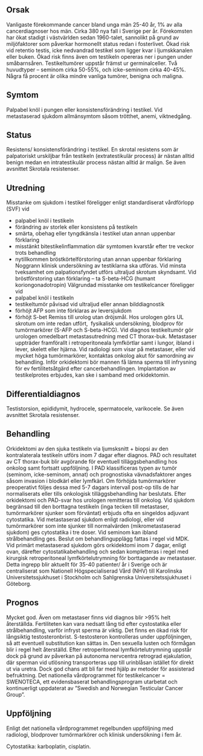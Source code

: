 ## Orsak

Vanligaste förekommande cancer bland unga män 25-40 år, 1% av alla cancerdiagnoser hos män. Cirka 380 nya fall i Sverige per år. Förekomsten har ökat stadigt i västvärlden sedan 1960-talet, sannolikt på grund av miljöfaktorer som påverkar hormonellt status redan i fosterlivet. Ökad risk vid retentio testis, icke nedvandrad testikel som ligger kvar i ljumskkanalen eller buken. Ökad risk finns även om testikeln opereras ner i pungen under småbarnsåren.
Testikeltumörer uppstår främst ur germinalceller. Två huvudtyper – seminom cirka 50-55%, och icke-seminom cirka 40-45%. Några få procent är olika mindre vanliga tumörer, benigna och maligna.

## Symtom

Palpabel knöl i pungen eller konsistensförändring i testikel. Vid metastaserad sjukdom allmänsymtom såsom trötthet, anemi, viktnedgång.

## Status

Resistens/ konsistensförändring i testikel. En skrotal resistens som är palpatoriskt urskiljbar från testikeln (extratestikulär process) är nästan alltid benign medan en intratestikulär process nästan alltid är malign. Se även avsnittet Skrotala resistenser.

## Utredning

Misstanke om sjukdom i testikel föreligger enligt standardiserat vårdförlopp (SVF) vid
- palpabel knöl i testikeln
- förändring av storlek eller konsistens på testikeln
- smärta, obehag eller tyngdkänsla i testikel utan annan uppenbar förklaring
- misstänkt bitestikelinflammation där symtomen kvarstår efter tre veckor trots behandling
- nytillkommen bröstkörtelförstoring utan annan uppenbar förklaring
Noggrann klinisk undersökning av testiklarna ska utföras. Vid minsta tveksamhet om palpationsfyndet utförs ultraljud skrotum skyndsamt. Vid bröstförstoring utan förklaring – ta S-beta-HCG (humant koriongonadotropin)
Välgrundad misstanke om testikelcancer föreligger vid
- palpabel knöl i testikeln
- testikeltumör påvisad vid ultraljud eller annan bilddiagnostik
- förhöjt AFP som inte förklaras av leversjukdom
- förhöjt S-bet
Remiss till urolog utan dröjsmål. Hos urologen görs UL skrotum om inte redan utfört,  fysikalisk undersökning, blodprov för tumörmarkörer (S-AFP och S-beta-HCG).
Vid diagnos testikeltumör gör urologen omedelbart metastasutredning med CT thorax-buk. Metastaser uppträder framförallt i retroperitoneala lymfkörtlar samt i lungor, ibland i lever, skelett eller hjärna.
Vid radiologi som visar på metastaser, eller vid mycket höga tumörmarkörer, kontaktas onkolog akut för samordning av behandling.
Inför orkidektomi bör mannen få lämna sperma till infrysning för ev fertilitetsåtgärd efter cancerbehandlingen. Implantation av testikelprotes erbjudes, kan ske i samband med orkidektomin.

## Differentialdiagnos

Testistorsion, epididymit, hydrocele, spermatocele, varikocele. Se även avsnittet Skrotala resistenser.

## Behandling

Orkidektomi av den sjuka testikeln via ljumsksnitt + biopsi av den kontralaterala testikeln utförs inom 7 dagar efter diagnos. PAD och resultatet av CT thorax-buk blir avgörande för eventuell tilläggsbehandling hos onkolog samt fortsatt uppföljning. I PAD klassificeras typen av tumör (seminom, icke-seminom, annat) och prognostiska vävnadsfaktorer anges såsom invasion i blodkärl eller lymfkärl. Om förhöjda tumörmarkörer preoperativt följes dessa med 5-7 dagars intervall post-op tills de har normaliserats eller tills onkologisk tilläggsbehandling har beslutats.
Efter orkidektomi och PAD-svar hos urologen remitteras till onkolog. Vid sjukdom begränsad till den borttagna testikeln (inga tecken till metastaser, tumörmarkörer sjunker som förväntat) erbjuds ofta en singeldos adjuvant cytostatika. Vid metastaserad sjukdom enligt radiologi, eller vid tumörmarkörer som inte sjunker till normalvärden (mikrometastaserad sjukdom) ges cytostatika i tre doser. Vid seminom kan ibland strålbehandling ges.
Beslut om behandlingupplägg fattas i regel vid MDK. Vid primärt metastaserad sjukdom görs orkidektomi inom 7 dagar, enligt ovan, därefter cytostatikabehandling och sedan kompletteras i regel med kirurgisk retroperitoneal lymfkörtelutrymning för borttagande av metastaser. Detta ingrepp blir aktuellt för 35-40 patienter/ år i Sverige och är centraliserat som Nationell Högspecialiserad Vård (NHV) till Karolinska Universitetssjukhuset i Stockholm och Sahlgrenska Universitetssjukhuset i Göteborg.

## Prognos

Mycket god. Även om metastaser finns vid diagnos blir >95% helt återställda. Fertiliteten kan vara nedsatt lång tid efter cystostatika eller strålbehandling, varför infryst sperma är viktig. Det finns en ökad risk för långsiktig testosteronbrist. S-testosteron kontrolleras under uppföljningen, så att eventuell substitution kan sättas in.
Den sexuella lusten och förmågan blir i regel helt återställd. Efter retroperitoneal lymfkörtelutrymning uppstår dock på grund av påverkan på autonoma nervcentra retrograd ejakulation, där sperman vid utlösning transporteras upp till urinblåsan istället för direkt ut via uretra. Dock god chans att bli far med hjälp av metoder för assisterad befruktning.
Det nationella vårdprogrammet för testikelcancer = SWENOTECA, ett evidensbaserat behandlingsprogram utarbetat och kontinuerligt uppdaterat av ”Swedish and Norwegian Testicular Cancer Group”.

## Uppföljning

Enligt det nationella vårdprogrammet regelbunden uppföljning med radiologi, blodprover tumörmarkörer och klinisk undersökning i fem år.


Cytostatika: karboplatin, cisplatin.

